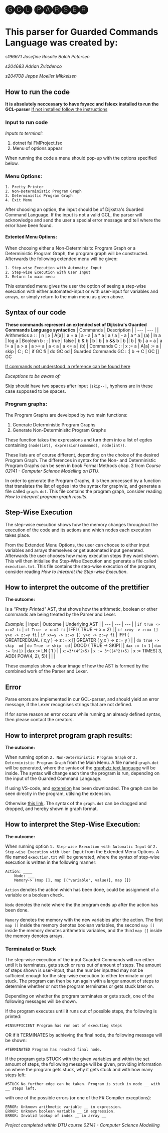 # 🅖🅒🅛 🅟🅐🅡🅢🅔🅡                                   

# **This parser for Guarded Commands Language was created by:**

*s196671 Josefine Rosalie Balch Petersen*

*s204683 Adrian Zvizdenco*

*s204708 Jeppe Moeller Mikkelsen*

## **How to run the code**
**It is absolutely neccessary to have fsyacc and fslexx installed to run the GCL-parser**
[If not installed follow the instructions](https://gitlab.gbar.dtu.dk/02141/mandatory-assignment/blob/master/getting-started-fs.md)

### **Input to run code**
*Inputs to terminal:* 
1. dotnet fsi FMProject.fsx
2. Menu of options appear

When running the code a menu should pop-up with the options specified below.
### **Menu Options:**
    1. Pretty Printer 
    2. Non-Deterministic Program Graph
    3. Deterministic Program Graph
    4. Exit Menu
After choosing an option, the input should be of Dijkstra's Guarded Command Language.
If the input is not a valid GCL, the parser will acknowledge and send the user a special error message and tell where the error have been found. 

#### **Extented Menu Options:**
When choosing either a Non-Determinisitc Program Graph or a Deterministic Program Graph, the program graph will be constructed. Afterwards the following extended menu will be given:

    1. Step-wise Execution with Automatic Input
    2. Step-wise Execution with User Input
    3. Return to main menu
This extended menu gives the user the option of seeing a step-wise execution with either automated-input or with user-input for variables and arrays, or simply return to the main menu as given above.


## **Syntax of our code**
**These commands represent an extended set of Dijkstra's Guarded Commands Language syntactics**
| Commands | Description |
| --- | --- | 
| Arithmetics   a : : |  n \| x \| A\[a\] \| a + a \| a - a \| a * a \| a / a \| - a \| a ^ a \| (a) \| ln a \| log a 
| Boolean b : : | true \| false \| b & b \| b \| b \| b && b \| b \|\| b \| !b  \| a = a \| a != a \| a > a \| a >= a \| a < a \| a <= a \| (b) 
| Commands C : :| x := a \| A\[a\] := a \| skip \| C ; C \| if GC fi \| do GC od 
| Guarded Commands GC : :| b -> C \| GC [] GC 

[If commands not understood, a reference can be found here](https://en.wikipedia.org/wiki/Guarded_Command_Language#:~:text=In%20a%20guarded%20command%2C%20just,statement%20will%20not%20be%20executed.)

*Exceptions to be aware of:*

Skip should have two spaces after input  `|skip--|`, hyphens are in these case supposed to be spaces.


### **Program graphs:**
The Program Graphs are developed by two main functions:
1. Generate Deterministic Program Graphs
2. Generate Non-Determinisitc Program Graphs

These function takes the expressions and turn them into a list of egdes containing `(node(int), expression(command), node(int))`.

 These lists are of course different, depending on the choice of the desired Program Graph. The differences in syntax for the Non- and Deterministic Program Graphs can be seen in book Formal Methods chap. 2 from *Course 02141 - Computer Science Modelling on DTU*.

In order to generate the Program Graphs, it is then processed by a function that translates the list of egdes into the syntax for graphviz, and generate a file called `graph.dot`. This file contains the program graph, consider reading *How to interpret program graph results*.


## **Step-Wise Execution**
The step-wise execution shows how the memory changes throughout the execution of the code and its actions and which nodes each execution takes place.

From the Extended Menu Options, the user can choose to either input variables and arrays themselves or get automated input generated. Afterwards the user chooses how many execution steps they want shown. This will then initialise the Step-Wise Execution and generate a file called `execution.txt`. This file contains the step-wise execution of the program, consider reading *How to interpret the Step-wise Execution*.


## **How to interpret the outcome of the prettifier**
**The outcome:** 

Is a *"Pretty Printed"* AST, that shows how the arithmetic, boolean or other commands are being treated by the Parser and Lexer.

*Example:*
| Input | Outcome | Underlying AST |
| --- | --- | --- |
| `if true -> x:=2 fi` | `if True -> x:=2 fi` | IFFI ( TRUE -> x:= 2) |
| `if x>=y -> z:=x [] y>x -> z:=y fi` | `if x>=y -> z:=x [] y>x -> z:=y fi` | IFFI ( GREATEREQUAL ( x,y ) -> z := x [] GREATER ( y,x ) -> z := y ) |
|  `do true ->  skip  od` | `do True -> skip  od` | DOOD ( TRUE -> SKIP)|
| `dax := ln 1` | `dax := ln(1)` | dax := LN ( 1 ) |
| `x:=3*(4^2+5)` | `x := 3*((4^2)+5)` | x := TIMES( 3, ADD( POW(4, 2), 5))
|               |                      |

These examples show a clear image of how the AST is formed by the combined work of the Parser and Lexer.
## **Error**
Parse errors are implemented in our GCL-parser, and should yield an error message, if the Lexer recognises strings that are not defined.

If for some reason an error occurs while running an already defined syntax, then please contact the creators.

## **How to interpret program graph results:**
**The outcome:**

When running option `2. Non-Deterministic Program Graph` or `3. Deterministic Program Graph` from the Main Menu. A file named `graph.dot` will be generated, where the syntax of the [graphziz text language](https://graphviz.org/doc/info/lang.html) will be inside. The syntax will change each time the program is run, depending on the input of the Guarded Command Language.

If using VS-code, and [extension](https://marketplace.visualstudio.com/items?itemName=joaompinto.vscode-graphviz) has been downloaded. The graph can be seen directly in the program, utilsing the extension.

Otherwise [this link](https://edotor.net/). The syntax of the `graph.dot` can be dragged and dropped, and hereby shown in graph format.


## **How to interpret the Step-Wise Execution:**
**The outcome:**

When running option `1. Step-wise Execution with Automatic Input` or `2. Step-wise Execution with User Input` from the Extended Menu Options. A file named `execution.txt` will be generated, where the syntax of step-wise execution is written in the following manner:

    Action: ____
        Node: ___
        Memory-> (map [], map [("variable", value)], map [])

`Action` denotes the action which has been done, could be assignment of a variable or a boolean check.

`Node` denotes the note where the the program ends up after the action has been done.

`Memory` denotes the memory with the new variables after the action. The first `map []` inside the memory denotes boolean variables, the second `map []` inside the memory denotes arithmetric variables, and the third `map []` inside the memory denotes arrays.

### **Terminated or Stuck**

The step-wise execution of the input Guarded Commands will run either until it is terminates, gets stuck or runs out of amount of steps. 
The amount of steps shown is user-input, thus the number inputted may not be sufficient enough for the step-wise execution to either terminate or get stuck. The program can then be run again with a larger amount of steps to determine whether or not the program terminates or gets stuck later on. 

Depending on whether the program terminates or gets stuck, one of the following messages will be shown.

If the program executes until it runs out of possible steps, the following is printed:

    #INSUFFICIENT Program has run out of executing steps
OR if it TERMINATES by achieving the final node, the following message will be shown:

    #TERMINATED Program has reached final node.


If the program gets STUCK with the given variables and within the set amount of steps, the following message will be given, providing information on where the program gets stuck, why it gets stuck and with how many steps left:

    #STUCK No further edge can be taken. Program is stuck in node __ with __ steps left.
with one of the possible errors (or one of the F# Compiler exceptions):

    ERROR: Unknown arithmetic variable __ in expression.
    ERROR: Unknown boolean variable __ in expression.
    ERROR: Invalid lookup of index __ in array __



*Project completed within DTU course 02141 - Computer Science Modelling*

